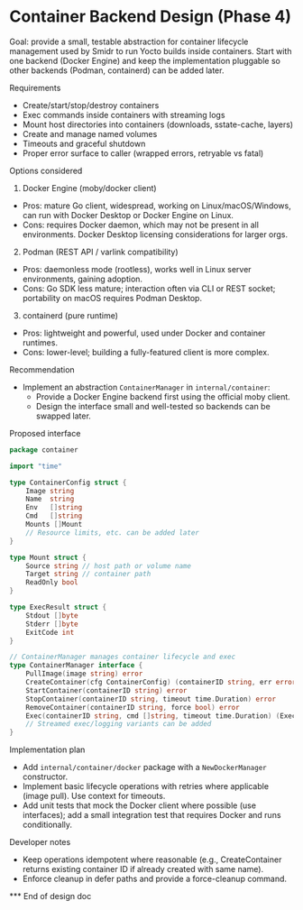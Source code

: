 # Container Backend Design (Phase 4)

Goal: provide a small, testable abstraction for container lifecycle management used by Smidr to run Yocto builds inside containers. Start with one backend (Docker Engine) and keep the implementation pluggable so other backends (Podman, containerd) can be added later.

Requirements
- Create/start/stop/destroy containers
- Exec commands inside containers with streaming logs
- Mount host directories into containers (downloads, sstate-cache, layers)
- Create and manage named volumes
- Timeouts and graceful shutdown
- Proper error surface to caller (wrapped errors, retryable vs fatal)

Options considered

1) Docker Engine (moby/docker client)
- Pros: mature Go client, widespread, working on Linux/macOS/Windows, can run with Docker Desktop or Docker Engine on Linux.
- Cons: requires Docker daemon, which may not be present in all environments. Docker Desktop licensing considerations for larger orgs.

2) Podman (REST API / varlink compatibility)
- Pros: daemonless mode (rootless), works well in Linux server environments, gaining adoption.
- Cons: Go SDK less mature; interaction often via CLI or REST socket; portability on macOS requires Podman Desktop.

3) containerd (pure runtime)
- Pros: lightweight and powerful, used under Docker and container runtimes.
- Cons: lower-level; building a fully-featured client is more complex.

Recommendation

- Implement an abstraction `ContainerManager` in `internal/container`:
  - Provide a Docker Engine backend first using the official moby client.
  - Design the interface small and well-tested so backends can be swapped later.

Proposed interface

```go
package container

import "time"

type ContainerConfig struct {
    Image string
    Name  string
    Env   []string
    Cmd   []string
    Mounts []Mount
    // Resource limits, etc. can be added later
}

type Mount struct {
    Source string // host path or volume name
    Target string // container path
    ReadOnly bool
}

type ExecResult struct {
    Stdout []byte
    Stderr []byte
    ExitCode int
}

// ContainerManager manages container lifecycle and exec
type ContainerManager interface {
    PullImage(image string) error
    CreateContainer(cfg ContainerConfig) (containerID string, err error)
    StartContainer(containerID string) error
    StopContainer(containerID string, timeout time.Duration) error
    RemoveContainer(containerID string, force bool) error
    Exec(containerID string, cmd []string, timeout time.Duration) (ExecResult, error)
    // Streamed exec/logging variants can be added
}
```

Implementation plan
- Add `internal/container/docker` package with a `NewDockerManager` constructor.
- Implement basic lifecycle operations with retries where applicable (image pull). Use context for timeouts.
- Add unit tests that mock the Docker client where possible (use interfaces); add a small integration test that requires Docker and runs conditionally.

Developer notes
- Keep operations idempotent where reasonable (e.g., CreateContainer returns existing container ID if already created with same name).
- Enforce cleanup in defer paths and provide a force-cleanup command.

*** End of design doc
